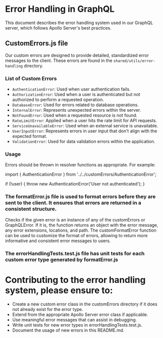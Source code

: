 # Error Handling in GraphQL

This document describes the error handling system used in our GraphQL server, which follows Apollo Server's best practices.

## CustomErrors.js file

Our custom errors are designed to provide detailed, standardized error messages to the client. These errors are found in the `shared/utils/error-handling` directory.

### List of Custom Errors

- `AuthenticationError`: Used when user authentication fails.
- `AuthorizationError`: Used when a user is authenticated but not authorized to perform a requested operation.
- `DatabaseError`: Used for errors related to database operations.
- `InternalError`: Represents unexpected errors within the server.
- `NotFoundError`: Used when a requested resource is not found.
- `RateLimitError`: Applied when a user hits the rate limit for API requests.
- `ServiceUnavailableError`: Used when an external service is unavailable.
- `UserInputError`: Represents errors in user input that don't align with the expected format.
- `ValidationError`: Used for data validation errors within the application.

### Usage

Errors should be thrown in resolver functions as appropriate. For example:

import { AuthenticationError } from '../../customErrors/AuthenticationError';

if (!user) {
throw new AuthenticationError('User not authenticated');
}

### The formatError.js file is used to format errors before they are sent to the client. It ensures that errors are returned in a consistent structure.

Checks if the given error is an instance of any of the customErrors or GraphQLError. If it is, the function returns an object with the error message, any error extensions, locations, and path. The customFormatError function can be used to customize the format of errors, allowing to return more informative and consistent error messages to users.

### The errorHandlingTests.test.js file has unit tests for each custom error type generated by formatError.js

# Contributing to the error handling system, please ensure to:

- Create a new custom error class in the customErrors directory if it does not already exist for the error type.
- Extend from the appropriate Apollo Server error class if applicable.
- Use meaningful error messages that can assist in debugging.
- Write unit tests for new error types in errorHandlingTests.test.js.
- Document the usage of new errors in this README.md.
